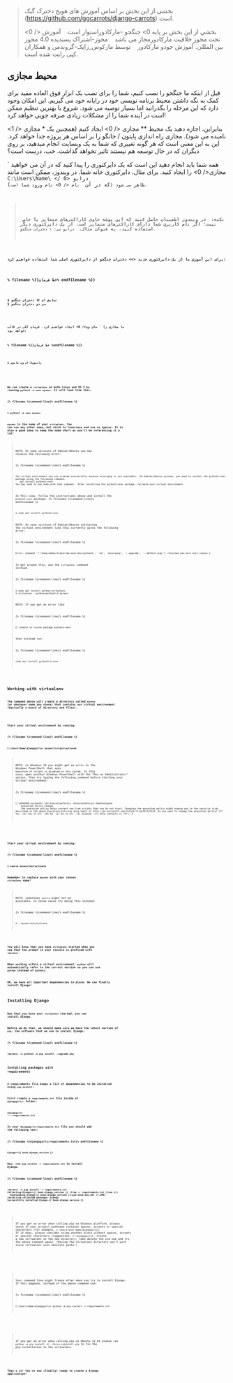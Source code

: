 > بخشی از این بخش بر اساس آموزش های هویج دخترک گیک (https://github.com/ggcarrots/django-carrots) است.
> 
> بخشي از اين بخش بر پايه <d> 0> جنگجو -مارکادوراستوار است    آموزش </ 0> تحت مجوز خلاقیت مارکادورمجاز می باشد    مجوز-اشتراک پسندیده 4.0 مجوز بین المللی. آموزش جودو مارکادور    توسط مارکوس_زاپک-گروندمن و همکاران کپی رایت شده است.

## محیط مجازی

قبل از اینکه ما جنگجو را نصب کنیم، شما را برای نصب یک ابزار فوق العاده مفید برای کمک به نگه داشتن محیط برنامه نویسی خود در رایانه خود می گیریم. این امکان وجود دارد که این مرحله را بگذرانید اما بسیار توصیه می شود. شروع با بهترین تنظیم ممکن است در آینده شما را از مشکلات زیادی صرفه جویی خواهد کرد!

بنابراین، اجازه دهید یک محیط ** مجازی </ 0> ایجاد کنیم (همچنین یک * مجازی </ 1> نامیده می شود). مجازی راه اندازی پایتون / جانگو را بر اساس هر پروژه جدا خواهد کرد. این به این معنی است که هر گونه تغییری که شما به یک وبسایت انجام میدهید، بر روی دیگران که در حال توسعه هم نیستند تاثیر نخواهد گذاشت. خب، درست است؟</p> 

همه شما باید انجام دهید این است که یک دایرکتوری را پیدا کنید که در آن می خواهید ` مجازی</ 0> را ایجاد کنید. برای مثال، دایرکتوری خانه شما. در ویندوز، ممکن است مانند <code> C:\Users\Name\ </ 0> درایو (که در آن <code> نام </ 0> نام ورود شما است) ظاهر می شود.</p>

<blockquote>
  <p><strong> نکته: </ 0> در ویندوز اطمینان حاصل کنید که این پوشه حاوی کاراکترهای متمایز یا خاص نیست؛ اگر نام کاربری شما دارای کاراکترهای متمایز است، از یک دایرکتوری دیگر استفاده کنید، به عنوان مثال، <code> درایو سی: \ دختران جنگجو</ 1>.</p>
</blockquote>

<p>برای این آموزش ما از یک دایرکتوری جدید <>> دختران جنگجو</ 0> از دایرکتوری اصلی شما استفاده خواهیم کرد:</p>

<p>% filename %}}خط فرمان% endfilename %}}</p>

<pre><code>$ نمایش ام کا دختران جنگجو
$ سی دی دختران جنگجو
`</pre> 

ما مجازی را ` مای ون</ 0> ایجاد خواهیم کرد. فرمان کلی در قالب خواهد بود:</p>

<p>% filename %}}خط فرمان %endfilename %}}</p>

<pre><code>$ پایتون3-ام ون مایون
`</pre> <!--sec data-title="Virtual environment: Windows" data-id="virtualenv_installation_windows"
data-collapse=true ces-->

برای ایجاد یک <جدید> مجازی</ 0> جدید، باید دستور دستور را باز کنید و ` پایتون-ام ون مایون</ 0> را اجرا کنید. شبیه این خواهد شد:</p>

<p>% filename %}}خط فرمان% endfilename %}}</p>

<pre><code>C:\Users\Name\djangogirls> python -m venv myvenv
`</pre> 

Where `myvenv` is the name of your `virtualenv`. You can use any other name, but stick to lowercase and use no spaces, accents or special characters. It is also good idea to keep the name short – you'll be referencing it a lot!

<!--endsec-->

<!--sec data-title="Virtual environment: Linux and OS X" data-id="virtualenv_installation_linuxosx"
data-collapse=true ces-->

We can create a `virtualenv` on both Linux and OS X by running `python3 -m venv myvenv`. It will look like this:

{% filename %}command-line{% endfilename %}

    $ python3 -m venv myvenv
    

`myvenv` is the name of your `virtualenv`. You can use any other name, but stick to lowercase and use no spaces. It is also a good idea to keep the name short as you'll be referencing it a lot!

> **NOTE:** On some versions of Debian/Ubuntu you may receive the following error:
> 
> {% filename %}command-line{% endfilename %}
> 
>     The virtual environment was not created successfully because ensurepip is not available.  On Debian/Ubuntu systems, you need to install the python3-venv package using the following command.
>        apt install python3-venv
>     You may need to use sudo with that command.  After installing the python3-venv package, recreate your virtual environment.
>     
> 
> In this case, follow the instructions above and install the `python3-venv` package: {% filename %}command-line{% endfilename %}
> 
>     $ sudo apt install python3-venv
>     
> 
> **NOTE:** On some versions of Debian/Ubuntu initiating the virtual environment like this currently gives the following error:
> 
> {% filename %}command-line{% endfilename %}
> 
>     Error: Command '['/home/eddie/Slask/tmp/venv/bin/python3', '-Im', 'ensurepip', '--upgrade', '--default-pip']' returned non-zero exit status 1
>     
> 
> To get around this, use the `virtualenv` command instead.
> 
> {% filename %}command-line{% endfilename %}
> 
>     $ sudo apt install python-virtualenv
>     $ virtualenv --python=python3.6 myvenv
>     
> 
> **NOTE:** If you get an error like
> 
> {% filename %}command-line{% endfilename %}
> 
>     E: Unable to locate package python3-venv
>     
> 
> then instead run:
> 
> {% filename %}command-line{% endfilename %}
> 
>     sudo apt install python3.6-venv
>     

<!--endsec-->

## Working with virtualenv

The command above will create a directory called `myvenv` (or whatever name you chose) that contains our virtual environment (basically a bunch of directory and files).

<!--sec data-title="Working with virtualenv: Windows" data-id="virtualenv_windows"
data-collapse=true ces-->

Start your virtual environment by running:

{% filename %}command-line{% endfilename %}

    C:\Users\Name\djangogirls> myvenv\Scripts\activate
    

> **NOTE:** on Windows 10 you might get an error in the Windows PowerShell that says `execution of scripts is disabled on this system`. In this case, open another Windows PowerShell with the "Run as Administrator" option. Then try typing the following command before starting your virtual environment:
> 
> {% filename %}command-line{% endfilename %}
> 
>     C:\WINDOWS\system32> Set-ExecutionPolicy -ExecutionPolicy RemoteSigned
>         Execution Policy Change
>         The execution policy helps protect you from scripts that you do not trust. Changing the execution policy might expose you to the security risks described in the about_Execution_Policies help topic at http://go.microsoft.com/fwlink/?LinkID=135170. Do you want to change the execution policy? [Y] Yes  [A] Yes to All  [N] No  [L] No to All  [S] Suspend  [?] Help (default is "N"): A
>     

<!--endsec-->

<!--sec data-title="Working with virtualenv: Linux and OS X" data-id="virtualenv_linuxosx"
data-collapse=true ces-->

Start your virtual environment by running:

{% filename %}command-line{% endfilename %}

    $ source myvenv/bin/activate
    

Remember to replace `myvenv` with your chosen `virtualenv` name!

> **NOTE:** sometimes `source` might not be available. In those cases try doing this instead:
> 
> {% filename %}command-line{% endfilename %}
> 
>     $ . myvenv/bin/activate
>     

<!--endsec-->

You will know that you have `virtualenv` started when you see that the prompt in your console is prefixed with `(myvenv)`.

When working within a virtual environment, `python` will automatically refer to the correct version so you can use `python` instead of `python3`.

OK, we have all important dependencies in place. We can finally install Django!

## Installing Django

Now that you have your `virtualenv` started, you can install Django.

Before we do that, we should make sure we have the latest version of `pip`, the software that we use to install Django:

{% filename %}command-line{% endfilename %}

    (myvenv) ~$ python3 -m pip install --upgrade pip
    

### Installing packages with requirements

A requirements file keeps a list of dependencies to be installed using `pip install`:

First create a `requirements.txt` file inside of `djangogirls/` folder:

    djangogirls
    └───requirements.txt
    

In your `djangogirls/requirements.txt` file you should add the following text:

{% filename %}djangogirls/requirements.txt{% endfilename %}

    Django=={{ book.django_version }}
    

Now, run `pip install -r requirements.txt` to install Django.

{% filename %}command-line{% endfilename %}

    (myvenv) ~$ pip install -r requirements.txt
    Collecting Django=={{ book.django_version }} (from -r requirements.txt (line 1))
      Downloading Django-{{ book.django_version }}-py3-none-any.whl (7.1MB)
    Installing collected packages: Django
    Successfully installed Django-{{ book.django_version }}
    

<!--sec data-title="Installing Django: Windows" data-id="django_err_windows"
data-collapse=true ces-->

> If you get an error when calling pip on Windows platform, please check if your project pathname contains spaces, accents or special characters (for example, `C:\Users\User Name\djangogirls`). If it does, please consider using another place without spaces, accents or special characters (suggestion: `C:\djangogirls`). Create a new virtualenv in the new directory, then delete the old one and try the above command again. (Moving the virtualenv directory won't work since virtualenv uses absolute paths.)

<!--endsec-->

<!--sec data-title="Installing Django: Windows 8 and Windows 10" data-id="django_err_windows8and10"
data-collapse=true ces-->

> Your command line might freeze after when you try to install Django. If this happens, instead of the above command use:
> 
> {% filename %}command-line{% endfilename %}
> 
>     C:\Users\Name\djangogirls> python -m pip install -r requirements.txt
>     

<!--endsec-->

<!--sec data-title="Installing Django: Linux" data-id="django_err_linux"
data-collapse=true ces-->

> If you get an error when calling pip on Ubuntu 12.04 please run `python -m pip install -U --force-reinstall pip` to fix the pip installation in the virtualenv.

<!--endsec-->

That's it! You're now (finally) ready to create a Django application!